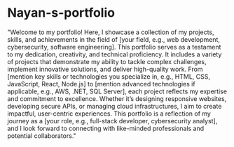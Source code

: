 # Nayan-s-portfolio

"Welcome to my portfolio! Here, I showcase a collection of my projects, skills, and achievements in the field of [your field, e.g., web development, cybersecurity, software engineering]. This portfolio serves as a testament to my dedication, creativity, and technical proficiency. It includes a variety of projects that demonstrate my ability to tackle complex challenges, implement innovative solutions, and deliver high-quality work. From [mention key skills or technologies you specialize in, e.g., HTML, CSS, JavaScript, React, Node.js] to [mention advanced technologies if applicable, e.g., AWS, .NET, SQL Server], each project reflects my expertise and commitment to excellence. Whether it’s designing responsive websites, developing secure APIs, or managing cloud infrastructures, I aim to create impactful, user-centric experiences. This portfolio is a reflection of my journey as a [your role, e.g., full-stack developer, cybersecurity analyst], and I look forward to connecting with like-minded professionals and potential collaborators."
